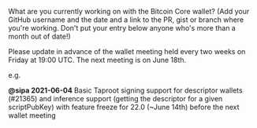 What are you currently working on with the Bitcoin Core wallet? (Add your GitHub username and the date and a link to the PR, gist or branch where you're working. Don't put your entry below anyone who's more than a month out of date!)

Please update in advance of the wallet meeting held every two weeks on Friday at 19:00 UTC. The next meeting is on June 18th.

e.g.

**@sipa 2021-06-04** Basic Taproot signing support for descriptor wallets (#21365) and inference support (getting the descriptor for a given scriptPubKey) with feature freeze for 22.0 (~June 14th) before the next wallet meeting